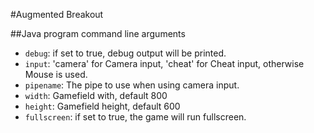 #Augmented Breakout

##Java program command line arguments
* `debug`: if set to true, debug output will be printed.
* `input`: 'camera' for Camera input, 'cheat' for Cheat input, otherwise Mouse is used.
* `pipename`: The pipe to use when using camera input.
* `width`: Gamefield with, default 800
* `height`: Gamefield height, default 600
* `fullscreen`: if set to true, the game will run fullscreen.
 